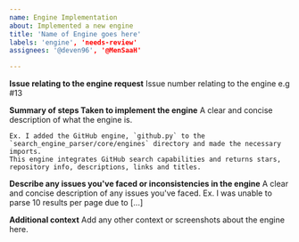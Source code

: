 ```yaml
---
name: Engine Implementation
about: Implemented a new engine
title: 'Name of Engine goes here'
labels: 'engine', 'needs-review'
assignees: '@deven96', '@MenSaaH'

---
```


**Issue relating to the engine request**
Issue number relating to the engine e.g #13

**Summary of steps Taken to implement the engine**
A clear and concise description of what the engine is. 

```t
Ex. I added the GitHub engine, `github.py` to the `search_engine_parser/core/engines` directory and made the necessary imports.
This engine integrates GitHub search capabilities and returns stars, repository info, descriptions, links and titles.
```

**Describe any issues you've faced or inconsistencies in the engine**
A clear and concise description of any issues you've faced. Ex. I was unable to parse 10 results per page due to [...]

**Additional context**
Add any other context or screenshots about the engine here.
